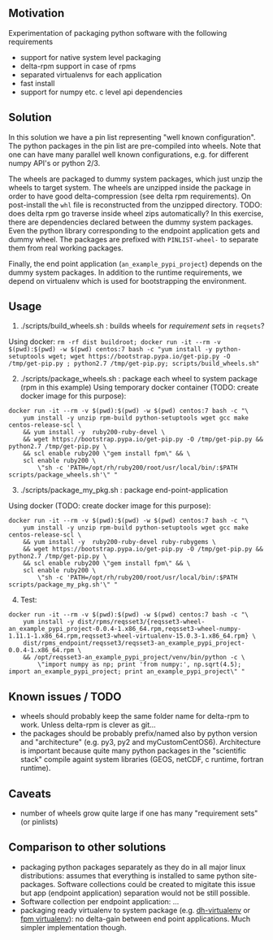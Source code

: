 ## Motivation

Experimentation of packaging python software with the following requirements

- support for native system level packaging
- delta-rpm support in case of rpms
- separated virtualenvs for each application
- fast install
- support for numpy etc. c level api dependencies

## Solution

In this solution we have a pin list representing "well known configuration". The python packages in the pin list are pre-compiled into wheels. Note that one can have many parallel well known configurations, e.g. for different numpy API's or python 2/3.

The wheels are packaged to dummy system packages, which just unzip the wheels to target system. The wheels are unzipped inside the package in order to have good delta-compression (see delta rpm requirements). On post-install the `whl` file is reconstructed from the unzipped directory. TODO: does delta rpm go traverse inside wheel zips automatically? In this exercise, there are dependencies declared between the dummy system packages. Even the python library corresponding to the endpoint application gets and dummy wheel. The packages are prefixed with `PINLIST-wheel-` to separate them from real working packages.

Finally, the end point application (`an_example_pypi_project`) depends on the dummy system packages. In addition to the runtime requirements, we depend on virtualenv which is used for bootstrapping the environment.

## Usage

1. ./scripts/build_wheels.sh : builds wheels for _requirement sets_ in `reqsets`?

Using docker: `rm -rf dist buildroot; docker run -it --rm -v $(pwd):$(pwd) -w $(pwd) centos:7 bash -c "yum install -y python-setuptools wget; wget https://bootstrap.pypa.io/get-pip.py -O /tmp/get-pip.py ; python2.7 /tmp/get-pip.py; scripts/build_wheels.sh"`

2. ./scripts/package_wheels.sh : package each wheel to system package (rpm in this example)
Using temporary docker container (TODO: create docker image for this purpose): 
````
docker run -it --rm -v $(pwd):$(pwd) -w $(pwd) centos:7 bash -c "\
	yum install -y unzip rpm-build python-setuptools wget gcc make centos-release-scl \
	&& yum install -y  ruby200-ruby-devel \
	&& wget https://bootstrap.pypa.io/get-pip.py -O /tmp/get-pip.py && python2.7 /tmp/get-pip.py \
	&& scl enable ruby200 \"gem install fpm\" && \
	scl enable ruby200 \
		\"sh -c 'PATH=/opt/rh/ruby200/root/usr/local/bin/:$PATH scripts/package_wheels.sh'\" "
````

3. ./scripts/package_my_pkg.sh : package end-point-application

Using docker (TODO: create docker image for this purpose): 
````
docker run -it --rm -v $(pwd):$(pwd) -w $(pwd) centos:7 bash -c "\
	yum install -y unzip rpm-build python-setuptools wget gcc make centos-release-scl \
	&& yum install -y  ruby200-ruby-devel ruby-rubygems \
	&& wget https://bootstrap.pypa.io/get-pip.py -O /tmp/get-pip.py && python2.7 /tmp/get-pip.py \
	&& scl enable ruby200 \"gem install fpm\" && \
	scl enable ruby200 \
		\"sh -c 'PATH=/opt/rh/ruby200/root/usr/local/bin/:$PATH scripts/package_my_pkg.sh'\" "
````

4. Test:
````
docker run -it --rm -v $(pwd):$(pwd) -w $(pwd) centos:7 bash -c "\
	yum install -y dist/rpms/reqsset3/{reqsset3-wheel-an_example_pypi_project-0.0.4-1.x86_64.rpm,reqsset3-wheel-numpy-1.11.1-1.x86_64.rpm,reqsset3-wheel-virtualenv-15.0.3-1.x86_64.rpm} \
	dist/rpms_endpoint/reqsset3/reqsset3-an_example_pypi_project-0.0.4-1.x86_64.rpm \
	&& /opt/reqsset3-an_example_pypi_project/venv/bin/python -c \
		\"import numpy as np; print 'from numpy:', np.sqrt(4.5); import an_example_pypi_project; print an_example_pypi_project\" "
````

## Known issues / TODO

- wheels should probably keep the same folder name for delta-rpm to work. Unless delta-rpm is clever as git...
- the packages should be probably prefix/named also by python version and "architecture" (e.g. py3, py2 and myCustomCentOS6). Architecture is important because quite many python packages in the "scientific stack" compile againt system libraries (GEOS, netCDF, c runtime, fortran runtime).

## Caveats

- number of wheels grow quite large if one has many "requirement sets" (or pinlists)


## Comparison to other solutions

- packaging python packages separately as they do in all major linux distributions: assumes that everything is installed to same python site-packages. Software collections could be created to migitate this issue but app (endpoint application) separation would not be still possible.
- Software collection per endpoint application: ...
- packaging ready virtualenv to system package (e.g. [dh-virtualenv](https://github.com/spotify/dh-virtualenv) or [fpm virtualenv](https://github.com/jordansissel/fpm/wiki)): no delta-gain between end point applications. Much simpler implementation though.
